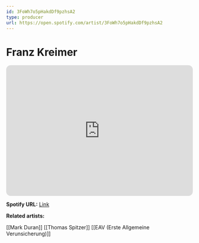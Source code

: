 ```yaml
---
id: 3FoWh7o5pHakdDf9pzhsA2
type: producer
url: https://open.spotify.com/artist/3FoWh7o5pHakdDf9pzhsA2
---
```

# Franz Kreimer

<iframe style="border-radius:12px" src="https://open.spotify.com/embed/artist/3FoWh7o5pHakdDf9pzhsA2" width="100%" height="352" frameBorder="0" allowfullscreen="" allow="autoplay; clipboard-write; encrypted-media; fullscreen; picture-in-picture" loading="lazy"></iframe>

**Spotify URL:** [Link](https://open.spotify.com/artist/3FoWh7o5pHakdDf9pzhsA2)

**Related artists:**

[[Mark Duran]]
[[Thomas Spitzer]]
[[EAV (Erste Allgemeine Verunsicherung)]]
